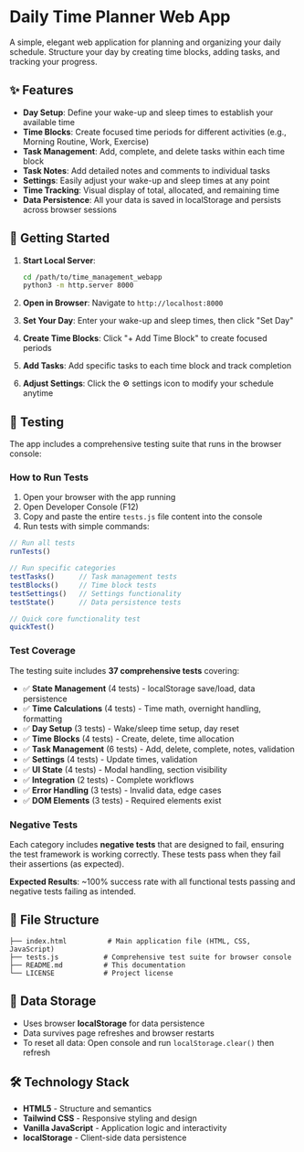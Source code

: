 # Daily Time Planner Web App

A simple, elegant web application for planning and organizing your daily schedule. Structure your day by creating time blocks, adding tasks, and tracking your progress.

## ✨ Features

- **Day Setup**: Define your wake-up and sleep times to establish your available time
- **Time Blocks**: Create focused time periods for different activities (e.g., Morning Routine, Work, Exercise)
- **Task Management**: Add, complete, and delete tasks within each time block
- **Task Notes**: Add detailed notes and comments to individual tasks
- **Settings**: Easily adjust your wake-up and sleep times at any point
- **Time Tracking**: Visual display of total, allocated, and remaining time
- **Data Persistence**: All your data is saved in localStorage and persists across browser sessions

## 🚀 Getting Started

1. **Start Local Server**:
   ```bash
   cd /path/to/time_management_webapp
   python3 -m http.server 8000
   ```

2. **Open in Browser**: Navigate to `http://localhost:8000`

3. **Set Your Day**: Enter your wake-up and sleep times, then click "Set Day"

4. **Create Time Blocks**: Click "+ Add Time Block" to create focused periods

5. **Add Tasks**: Add specific tasks to each time block and track completion

6. **Adjust Settings**: Click the ⚙️ settings icon to modify your schedule anytime

## 🧪 Testing

The app includes a comprehensive testing suite that runs in the browser console:

### How to Run Tests

1. Open your browser with the app running
2. Open Developer Console (F12)
3. Copy and paste the entire `tests.js` file content into the console
4. Run tests with simple commands:

```javascript
// Run all tests
runTests()

// Run specific categories
testTasks()      // Task management tests
testBlocks()     // Time block tests
testSettings()   // Settings functionality
testState()      // Data persistence tests

// Quick core functionality test
quickTest()
```

### Test Coverage

The testing suite includes **37 comprehensive tests** covering:

- ✅ **State Management** (4 tests) - localStorage save/load, data persistence
- ✅ **Time Calculations** (4 tests) - Time math, overnight handling, formatting
- ✅ **Day Setup** (3 tests) - Wake/sleep time setup, day reset
- ✅ **Time Blocks** (4 tests) - Create, delete, time allocation
- ✅ **Task Management** (6 tests) - Add, delete, complete, notes, validation
- ✅ **Settings** (4 tests) - Update times, validation
- ✅ **UI State** (4 tests) - Modal handling, section visibility
- ✅ **Integration** (2 tests) - Complete workflows
- ✅ **Error Handling** (3 tests) - Invalid data, edge cases
- ✅ **DOM Elements** (3 tests) - Required elements exist

### Negative Tests

Each category includes **negative tests** that are designed to fail, ensuring the test framework is working correctly. These tests pass when they fail their assertions (as expected).

**Expected Results**: ~100% success rate with all functional tests passing and negative tests failing as intended.

## 📁 File Structure

```
├── index.html          # Main application file (HTML, CSS, JavaScript)
├── tests.js           # Comprehensive test suite for browser console
├── README.md          # This documentation
└── LICENSE            # Project license
```

## 💾 Data Storage

- Uses browser **localStorage** for data persistence
- Data survives page refreshes and browser restarts
- To reset all data: Open console and run `localStorage.clear()` then refresh

## 🛠️ Technology Stack

- **HTML5** - Structure and semantics
- **Tailwind CSS** - Responsive styling and design
- **Vanilla JavaScript** - Application logic and interactivity
- **localStorage** - Client-side data persistence